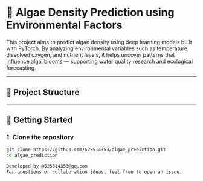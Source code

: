 # 🌿 Algae Density Prediction using Environmental Factors

This project aims to predict algae density using deep learning models built with PyTorch. By analyzing environmental variables such as temperature, dissolved oxygen, and nutrient levels, it helps uncover patterns that influence algal blooms — supporting water quality research and ecological forecasting.

---

## 📁 Project Structure


---

## 🚀 Getting Started

### 1. Clone the repository

```bash
git clone https://github.com/525514353/algae_prediction.git
cd algae_prediction

Developed by @525514353@qq.com
For questions or collaboration ideas, feel free to open an issue.

